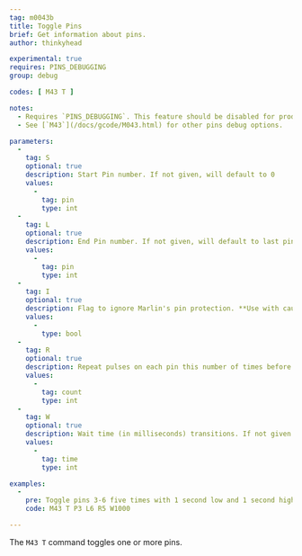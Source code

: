 ```yaml
---
tag: m0043b
title: Toggle Pins
brief: Get information about pins.
author: thinkyhead

experimental: true
requires: PINS_DEBUGGING
group: debug

codes: [ M43 T ]

notes:
  - Requires `PINS_DEBUGGING`. This feature should be disabled for production use.
  - See [`M43`](/docs/gcode/M043.html) for other pins debug options.

parameters:
  -
    tag: S
    optional: true
    description: Start Pin number. If not given, will default to 0
    values:
      -
        tag: pin
        type: int
  -
    tag: L
    optional: true
    description: End Pin number. If not given, will default to last pin defined for this board
    values:
      -
        tag: pin
        type: int
  -
    tag: I
    optional: true
    description: Flag to ignore Marlin's pin protection. **Use with caution!!!!**
    values:
      -
        type: bool    
  -
    tag: R
    optional: true
    description: Repeat pulses on each pin this number of times before continuing to next pin. If not given will default to 1.
    values:
      -
        tag: count
        type: int        
  -
    tag: W
    optional: true
    description: Wait time (in milliseconds) transitions. If not given will default to 500.
    values:
      -
        tag: time
        type: int       

examples:
  -
    pre: Toggle pins 3-6 five times with 1 second low and 1 second high pulses but only if the pin isn't in the protected list.
    code: M43 T P3 L6 R5 W1000

---
```


The `M43 T` command toggles one or more pins.
